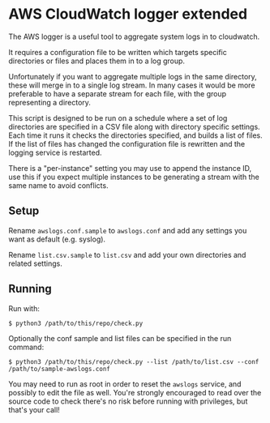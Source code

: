 # AWS CloudWatch logger extended

The AWS logger is a useful tool to aggregate system logs in to cloudwatch.

It requires a configuration file to be written which targets specific directories or files and places them in to a log group.

Unfortunately if you want to aggregate multiple logs in the same directory, these will merge in to a single log stream. In many cases it would be more preferable to have a separate stream for each file, with the group representing a directory.

This script is designed to be run on a schedule where a set of log directories are specified in a CSV file along with directory specific settings. Each time it runs it checks the directories specified, and builds a list of files. If the list of files has changed the configuration file is rewritten and the logging service is restarted.

There is a "per-instance" setting you may use to append the instance ID, use this if you expect multiple instances to be generating a stream with the same name to avoid conflicts.

## Setup

Rename `awslogs.conf.sample` to `awslogs.conf` and add any settings you want as default (e.g. syslog).

Rename `list.csv.sample` to `list.csv` and add your own directories and related settings.

## Running

Run with:

```
$ python3 /path/to/this/repo/check.py
```

Optionally the conf sample and list files can be specified in the run command:

```
$ python3 /path/to/this/repo/check.py --list /path/to/list.csv --conf /path/to/sample-awslogs.conf
```

You may need to run as root in order to reset the `awslogs` service, and possibly to edit the file as well. You're strongly encouraged to read over the source code to check there's no risk before running with privileges, but that's your call!